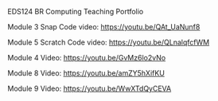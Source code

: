 
EDS124 BR Computing Teaching Portfolio

Module 3 Snap Code video: https://youtu.be/QAt_UaNunf8 

Module 5 Scratch Code video: https://youtu.be/QLnalqfcfWM


Module 4 Video: https://youtu.be/GvMz6lo2vNo


Module 8 Video: https://youtu.be/amZY5hXifKU


Module 9 Video: https://youtu.be/WwXTdQyCEVA
